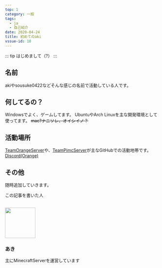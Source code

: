 ```yaml
---
top: 1
category: 一般
tags:
  - ja
  - 自己紹介
date: 2020-04-24
title: 初めてのaki
vssue-id: 10
---
```



<!-- more -->

::: tip
はじめまして（?）
:::

<TOC />

## 名前

akiやsousuke0422などそんな感じの名前で活動している人です。

## 何してるの？

Windowsでよく、ゲームしてます。
UbuntuやArch Linuxを主な開発環境として使ってます。
~~mac?ナニソレ、オイシイノ？~~

## 活動場所

[TeamOrangeServer](https://github.com/TeamOrangeServer)や、[TeamPimcServer](https://github.com/TeamPimcServer)が主なGitHubでの活動地帯です。
[Discord(Orange)](https://discord.gg/3F4r97p)

## その他

随時追加していきます。

<div class="auther-grid">
  <article class="auther-side">
    <div class="auther-line">
        <div class="balloon1">
          <p>この記事を書いた人</p>
        </div>
        <br>
        <img
        class="auther-icon"
        src="https://repo.akarinext.org/assets/image/icon/aki-icon.png"
        width="100"
        height="100"
        />
          <h3>あき</h3>
    </div>
  </article>
  <section class="auther-main">
    <div class="auther-main">
      主にMinecraftServerを運営しています
    </div>
  </section>
</div>
